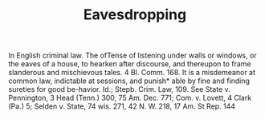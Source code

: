 ---
title: Eavesdropping
letter: E
permalink: "/definitions/bld-eavesdropping.html"
body: In English criminal law. The ofTense of listening under walls or windows, or
  the eaves of a house, to hearken after discourse, and thereupon to frame slanderous
  and mischievous tales. 4 Bl. Comm. 168. It is a misdemeanor at common law, indictable
  at sessions, and punish* able by fine and finding sureties for good be-havior. Id.;
  Stepb. Crim. Law, 109. See State v. Pennington, 3 Head (Tenn.) 300, 75 Am. Dec.
  771; Com. v. Lovett, 4 Clark (Pa.) 5; Selden v. State, 74 wis. 271, 42 N. W. 218,
  17 Am. St Rep. 144
published_at: '2018-07-07'
source: Black's Law Dictionary 2nd Ed (1910)
layout: post
---